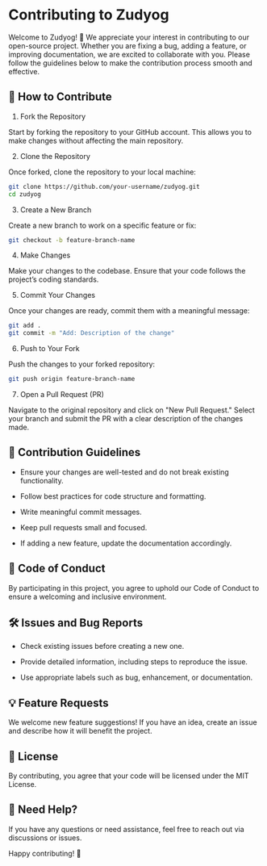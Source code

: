 # Contributing to Zudyog

Welcome to Zudyog! 🎉 We appreciate your interest in contributing to our open-source project. Whether you are fixing a bug, adding a feature, or improving documentation, we are excited to collaborate with you. Please follow the guidelines below to make the contribution process smooth and effective.

## 📌 How to Contribute

1. Fork the Repository

Start by forking the repository to your GitHub account. This allows you to make changes without affecting the main repository.

2. Clone the Repository

Once forked, clone the repository to your local machine:

```bash
git clone https://github.com/your-username/zudyog.git
cd zudyog
```

3. Create a New Branch

Create a new branch to work on a specific feature or fix:
```bash
git checkout -b feature-branch-name
```

4. Make Changes

Make your changes to the codebase. Ensure that your code follows the project’s coding standards.

5. Commit Your Changes

Once your changes are ready, commit them with a meaningful message:

```bash
git add .
git commit -m "Add: Description of the change"
```

6. Push to Your Fork

Push the changes to your forked repository:

```bash
git push origin feature-branch-name
```

7. Open a Pull Request (PR)

Navigate to the original repository and click on "New Pull Request." Select your branch and submit the PR with a clear description of the changes made.

## 🚀 Contribution Guidelines

- Ensure your changes are well-tested and do not break existing functionality.

- Follow best practices for code structure and formatting.

- Write meaningful commit messages.

- Keep pull requests small and focused.

- If adding a new feature, update the documentation accordingly.

## 📜 Code of Conduct

By participating in this project, you agree to uphold our Code of Conduct to ensure a welcoming and inclusive environment.

## 🛠 Issues and Bug Reports

- Check existing issues before creating a new one.

- Provide detailed information, including steps to reproduce the issue.

- Use appropriate labels such as bug, enhancement, or documentation.

## 💡 Feature Requests

We welcome new feature suggestions! If you have an idea, create an issue and describe how it will benefit the project.

## 📝 License

By contributing, you agree that your code will be licensed under the MIT License.

## 🎯 Need Help?

If you have any questions or need assistance, feel free to reach out via discussions or issues.

Happy contributing! 🚀